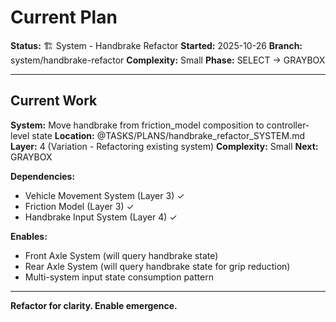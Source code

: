 # Current Plan

**Status:** 🏗️ System - Handbrake Refactor
**Started:** 2025-10-26
**Branch:** system/handbrake-refactor
**Complexity:** Small
**Phase:** SELECT → GRAYBOX

---

## Current Work

**System:** Move handbrake from friction_model composition to controller-level state
**Location:** @TASKS/PLANS/handbrake_refactor_SYSTEM.md
**Layer:** 4 (Variation - Refactoring existing system)
**Complexity:** Small
**Next:** GRAYBOX

**Dependencies:**
- Vehicle Movement System (Layer 3) ✓
- Friction Model (Layer 3) ✓
- Handbrake Input System (Layer 4) ✓

**Enables:**
- Front Axle System (will query handbrake state)
- Rear Axle System (will query handbrake state for grip reduction)
- Multi-system input state consumption pattern

---

**Refactor for clarity. Enable emergence.**
